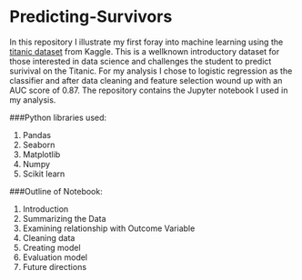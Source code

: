 # Predicting-Survivors

In this repository I illustrate my first foray into machine learning using the [titanic dataset](https://www.kaggle.com/c/titanic/data) from Kaggle. This is a wellknown introductory dataset for those interested in data science and challenges the student to predict surivival on the Titanic. For my analysis I chose to logistic regression as the classifier and after data cleaning and feature selection wound up with an AUC score of 0.87. The repository contains the Jupyter notebook I used in my analysis.

###Python libraries used:
1. Pandas
2. Seaborn
3. Matplotlib
4. Numpy
5. Scikit learn

###Outline of Notebook:
1. Introduction
2. Summarizing the Data
3. Examining relationship with Outcome Variable
4. Cleaning data
5. Creating model
6. Evaluation model
7. Future directions
